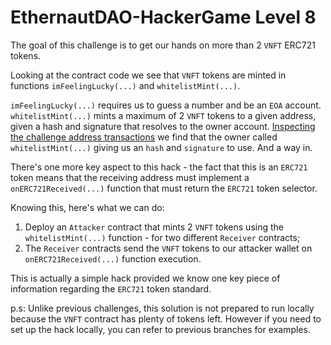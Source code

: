 # EthernautDAO-HackerGame Level 8

The goal of this challenge is to get our hands on more than 2 `VNFT` ERC721 tokens.

Looking at the contract code we see that `VNFT` tokens are minted in functions `imFeelingLucky(...)` and `whitelistMint(...)`.

`imFeelingLucky(...)` requires us to guess a number and be an `EOA` account. 
`whitelistMint(...)` mints a maximum of 2 `VNFT` tokens to a given address, given a hash and signature that resolves to the owner account.
[Inspecting the challenge address transactions](https://goerli.etherscan.io/address/0xc357c220d9ffe0c23282fcc300627f14d9b6314c) we find that the owner called `whitelistMint(...)` giving us an `hash` and `signature` to use. And a way in.

There's one more key aspect to this hack - the fact that this is an `ERC721` token means that the receiving address must implement a `onERC721Received(...)` function that must return the `ERC721` token selector.

Knowing this, here's what we can do:
1. Deploy an `Attacker` contract that mints 2 `VNFT` tokens using the `whitelistMint(...)` function - for two different `Receiver` contracts;
2. The `Receiver` contracts send the `VNFT` tokens to our attacker wallet on `onERC721Received(...)` function execution.

This is actually a simple hack provided we know one key piece of information regarding the `ERC721` token standard.

p.s: Unlike previous challenges, this solution is not prepared to run locally because the `VNFT` contract has plenty of tokens left. However if you need to set up the hack locally, you can refer to previous branches for examples.

